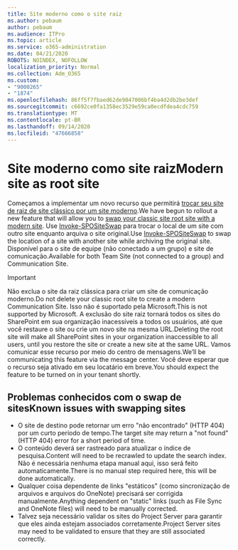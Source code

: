 ```yaml
---
title: Site moderno como o site raiz
ms.author: pebaum
author: pebaum
ms.audience: ITPro
ms.topic: article
ms.service: o365-administration
ms.date: 04/21/2020
ROBOTS: NOINDEX, NOFOLLOW
localization_priority: Normal
ms.collection: Adm_O365
ms.custom:
- "9000265"
- "1874"
ms.openlocfilehash: 86ff5f7fbaed62de9047006bf4ba4d2db2be3def
ms.sourcegitcommit: c6692ce0fa1358ec3529e59ca0ecdfdea4cdc759
ms.translationtype: MT
ms.contentlocale: pt-BR
ms.lasthandoff: 09/14/2020
ms.locfileid: "47666858"
---
```

# <a name="modern-site-as-root-site"></a><span data-ttu-id="21348-102">Site moderno como site raiz</span><span class="sxs-lookup"><span data-stu-id="21348-102">Modern site as root site</span></span>

<span data-ttu-id="21348-103">Começamos a implementar um novo recurso que permitirá [trocar seu site de raiz de site clássico por um site moderno](https://docs.microsoft.com/sharepoint/modern-root-site).</span><span class="sxs-lookup"><span data-stu-id="21348-103">We have begun to rollout a new feature that will allow you to [swap your classic site root site with a modern site](https://docs.microsoft.com/sharepoint/modern-root-site).</span></span> <span data-ttu-id="21348-104">Use [Invoke-SPOSiteSwap](https://docs.microsoft.com/powershell/module/sharepoint-online/invoke-spositeswap?view=sharepoint-ps) para trocar o local de um site com outro site enquanto arquiva o site original.</span><span class="sxs-lookup"><span data-stu-id="21348-104">Use [Invoke-SPOSiteSwap](https://docs.microsoft.com/powershell/module/sharepoint-online/invoke-spositeswap?view=sharepoint-ps) to swap the location of a site with another site while archiving the original site.</span></span> <span data-ttu-id="21348-105">Disponível para o site de equipe (não conectado a um grupo) e site de comunicação.</span><span class="sxs-lookup"><span data-stu-id="21348-105">Available for both Team Site (not connected to a group) and Communication Site.</span></span>

>[!Important]
> <span data-ttu-id="21348-106">Não exclua o site da raiz clássica para criar um site de comunicação moderno.</span><span class="sxs-lookup"><span data-stu-id="21348-106">Do not delete your classic root site to create a modern Communication Site.</span></span> <span data-ttu-id="21348-107">Isso não é suportado pela Microsoft.</span><span class="sxs-lookup"><span data-stu-id="21348-107">This is not supported by Microsoft.</span></span> <span data-ttu-id="21348-108">A exclusão do site raiz tornará todos os sites do SharePoint em sua organização inacessíveis a todos os usuários, até que você restaure o site ou crie um novo site na mesma URL.</span><span class="sxs-lookup"><span data-stu-id="21348-108">Deleting the root site will make all SharePoint sites in your organization inaccessible to all users, until you restore the site or create a new site at the same URL.</span></span> <span data-ttu-id="21348-109">Vamos comunicar esse recurso por meio do centro de mensagens.</span><span class="sxs-lookup"><span data-stu-id="21348-109">We’ll be communicating this feature via the message center.</span></span> <span data-ttu-id="21348-110">Você deve esperar que o recurso seja ativado em seu locatário em breve.</span><span class="sxs-lookup"><span data-stu-id="21348-110">You should expect the feature to be turned on in your tenant shortly.</span></span>

## <a name="known-issues-with-swapping-sites"></a><span data-ttu-id="21348-111">Problemas conhecidos com o swap de sites</span><span class="sxs-lookup"><span data-stu-id="21348-111">Known issues with swapping sites</span></span>
- <span data-ttu-id="21348-112">O site de destino pode retornar um erro "não encontrado" (HTTP 404) por um curto período de tempo.</span><span class="sxs-lookup"><span data-stu-id="21348-112">The target site may return a "not found" (HTTP 404) error for a short period of time.</span></span>
- <span data-ttu-id="21348-113">O conteúdo deverá ser rastreado para atualizar o índice de pesquisa.</span><span class="sxs-lookup"><span data-stu-id="21348-113">Content will need to be recrawled to update the search index.</span></span> <span data-ttu-id="21348-114">Não é necessária nenhuma etapa manual aqui, isso será feito automaticamente.</span><span class="sxs-lookup"><span data-stu-id="21348-114">There is no manual step required here, this will be done automatically.</span></span>
- <span data-ttu-id="21348-115">Qualquer coisa dependente de links "estáticos" (como sincronização de arquivos e arquivos do OneNote) precisará ser corrigida manualmente.</span><span class="sxs-lookup"><span data-stu-id="21348-115">Anything dependent on "static" links (such as File Sync and OneNote files) will need to be manually corrected.</span></span>
- <span data-ttu-id="21348-116">Talvez seja necessário validar os sites do Project Server para garantir que eles ainda estejam associados corretamente.</span><span class="sxs-lookup"><span data-stu-id="21348-116">Project Server sites may need to be validated to ensure that they are still associated correctly.</span></span> 
